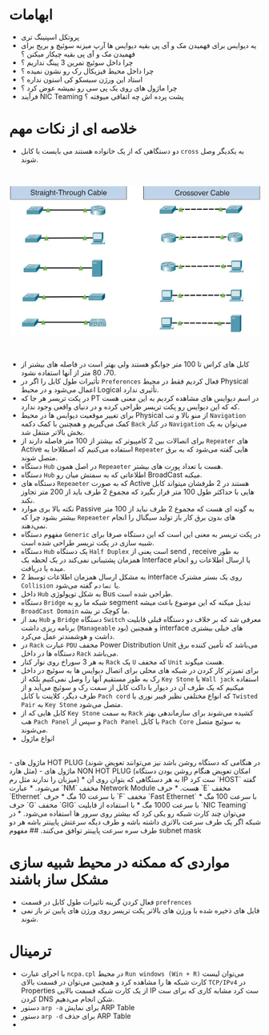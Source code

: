 # ابهامات
* پروتکل اسپنینگ تری
* یه دیوایس برای فهمیدن مک و آی پی بقیه دیوایس ها آرپ میزنه سوئیچ و بریج برای فهمیدن مک و آی پی بقیه چیکار میکنن ؟
* چرا داخل سوئیچ تمرین 3 پینگ نداریم ؟
* چرا داخل محیط فیزیکال رک رو نشون نمیده ؟
* استاد این ورژن سیسکو کی استون نداره ؟
* چرا ماژول های روی یک پی سی رو نمیشه عوض کرد ؟
* فرآیند NIC Teaming پشت پرده اش چه اتفاقی میوفته ؟

# خلاصه ای از نکات مهم

* دو دستگاهی که از یک خانواده هستند می بایست با کابل  `cross`  به یکدیگر وصل شوند.

<br>
<p align="center">
    <img width="500" src="assets/pictures/01.png">
</p>
<br>

* کابل های کراس تا 100 متر جوابگو هستند ولی بهتر است در فاصله های بیشتر از 70، 80 متر از آنها استفاده نشود.
* تأثیرات طول کابل را اگر در `Preferences` فعال کردیم فقط در محیط Physical اعمال می‌شود و در محیط Logical تأثیری ندارد.
* در پکت تریسر هر جا که PT در اسم دیوایس های مشاهده کردیم به این معنی هست که که این دیوایس رو پکت تریسر طراحی کرده و در دنیای واقعی وجود ندارد.
* برای تغییر موقعیت دیوایس ها در محیط Physical از منو بالا و تب `Navigation` کمک می‌گیریم و همچنین با کمک دکمه `Back` در کنار `Navigation` می‌توان به یک بخش بالاتر منتقل شد.
* برای اتصالات بین 2 کامپیوتر که بیشتر از 100 متر فاصله دارند از `Repeater` های Active استفاده می‌کنیم که اصطلاحا به `Repeater` هایی گفته می‌شود که به برق متصل شوند.
* دستگاه `Hub` در اصل همون `Repeaeter` هست با تعداد پورت های بیشتر.
* دستگاه `Hub` اطلاعاتی که به سمتش میان رو BroadCast میکنه.
* دستگاه های `Repeaeter` که به صورت Active هستند در 2 طرفشان میتواند کابل هایی با حداکثر طول 100 متر قرار بگیرد که مجموع 2 طرف باید از 200 متر تجاوز نکند.
* نکته بالا بری موارد Passive به گونه ای هست که مجموع 2 طرف نباید از 100 متر بیشتر بشود چرا که `Repeaeter` های بدون برق کار باز تولید سیگنال را انجام نمی‌دهند.
* مفهوم دستگاه `Generic` در پکت تریسر به معنی این است که این دستگاه صرفا برای شبیه سازی در پکت تریسر طراحی شده است.
* دستگاه `Hub` یک دستگاه `Half Duplex` است یعنی از send , receive به طور همزمان پشتیبانی نمی‌کند در یک لحظه یک Interface یا ارسال اطلاعات رو انجام میده یا دریافت.
* به مشکل ارسال همزمان اطلاعات توسط 2 interface روی یک بستر مشترک `Collision` یا `تصادم` گفته می‌شود.
* داخل `Hub` به شکل توپولوژی Bus طراحی شده است.
* دستگاه `Bridge` شبکه ما رو به segment تبدیل میکنه که این موضوع باعث میشه `BroadCast Domain` ما کوچک تر بشه.
* بعد از `Hub` و `Bridge` دستگاه `Switch` معرفی شد که بر خلاف دو دستگاه قبلی قابلیت برنامه ریزی داشت (`Manageable` بود) و همچنین interface های خیلی بیشتری داشت و هوشمندتر عمل می‌کرد.
* در `Rack` عبارت `PDU` مخفف Power Distribution Unit می‌باشد که تأمین کننده برق دستگاه ها در داخل `Rack` می‌باشد.
* به هر 3 سوراخ روی نوار کنار `Rack` یک `U` که مخفف `Unit` هست میگوند.
* برای تمیزتر کار کردن در شبکه های محلی برای اتصال دیوایس ها به سوئیچ در داخل رک به طور مستقیم آنها را وصل نمی‌کنیم بلکه از `Key Stone` یا `Wall jack` استفاده میکنیم که یک طرف آن در دیوار با داکت کابل از سمت رک و سوئیچ می‌آید و از طرف دیگر، کلاینت با کابل `Pach cord` که انواع مختلفی نظیر فیبر نوری یا `Twisted Pair` به `Key Stone` متصل می‌شود.
* کابل هایی که از `Key Stone` به سمت `Rack` کشیده می‌شوند برای سازماندهی بهتر هب `Pach Panel` و سپس از `Pach Panel` با کابل `Pach Core` به سوئیچ متصل می‌شوند.
* انواع ماژول 
<br>
    - ماژول های HOT PLUG (در هنگامی که دستگاه روشن باشد نیز می‌توانند تعویض شوند مثل هارد)
    - ماژول های NON HOT PLUG (امکان تعویض هنگام روشن بودن دستگاه میزبان را ندارند مثل رم)
* به هر دستگاهی که بتوان روی آن IP ست کرد `HOST` گفته می‌شود.
* عبارت `NM` مخفف Network Module هست.
* حرف `E` مخفف `Ethernet` با سرعت 10 مگ
* حرف `F` مخفف `Fast Ethernet` با سرعت 100 مگ
* حرف `G` مخفف `GIG` با سرعت 1000 مگ 
* با استفاده از قابلیت `NIC Teaming` می‌توان چند کارت شبکه رو یکی کرد که بیشتر روی سرور ها استفاده می‌شود.
* در شبکه اگر یک طرف سرعت بالاتری داشته باشه و طرف دیگه سرعتش پایینتر باشه هر دو طرف سره سرعت پایینتر توافق می‌کنند.
## مفهوم subnet mask

# مواردی که ممکنه در محیط شبیه سازی مشکل ساز باشند
* فعال کردن گزینه تاثیرات طول کابل در قسمت `prefrences`
* فایل های ذخیره شده با ورژن های بالاتر پکت تریسر روی ورژن های پایین تر باز نمی شوند.

# ترمینال
* با اجرای عبارت `ncpa.cpl` در محیط `Run windows (Win + R)` می‌توان لیست کارت شبکه ها را مشاهده کرد و همچنین می‌توان در قسمت بالای `TCP/IPv4` در Properties از یک کارت شبکه قسمت بالایی IP ست کرد مشابه کاری که برای ست کردن DNS شکن انجام می‌دهیم.
* دستور `arp -a` برای نمایش ARP Table
* دستور `arp -d` برای حذف ARP Table
* 